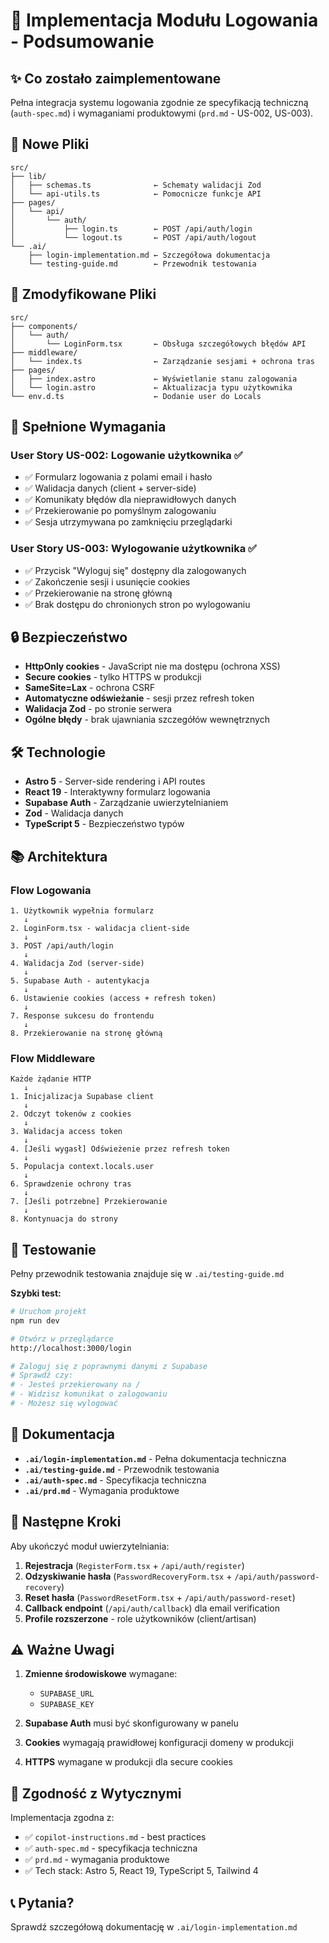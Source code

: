 # 🔐 Implementacja Modułu Logowania - Podsumowanie

## ✨ Co zostało zaimplementowane

Pełna integracja systemu logowania zgodnie ze specyfikacją techniczną (`auth-spec.md`) i wymaganiami produktowymi (`prd.md` - US-002, US-003).

## 📁 Nowe Pliki

```
src/
├── lib/
│   ├── schemas.ts              ← Schematy walidacji Zod
│   └── api-utils.ts            ← Pomocnicze funkcje API
├── pages/
│   └── api/
│       └── auth/
│           ├── login.ts        ← POST /api/auth/login
│           └── logout.ts       ← POST /api/auth/logout
└── .ai/
    ├── login-implementation.md ← Szczegółowa dokumentacja
    └── testing-guide.md        ← Przewodnik testowania
```

## 📝 Zmodyfikowane Pliki

```
src/
├── components/
│   └── auth/
│       └── LoginForm.tsx       ← Obsługa szczegółowych błędów API
├── middleware/
│   └── index.ts                ← Zarządzanie sesjami + ochrona tras
├── pages/
│   ├── index.astro             ← Wyświetlanie stanu zalogowania
│   └── login.astro             ← Aktualizacja typu użytkownika
└── env.d.ts                    ← Dodanie user do Locals
```

## 🎯 Spełnione Wymagania

### User Story US-002: Logowanie użytkownika ✅

- ✅ Formularz logowania z polami email i hasło
- ✅ Walidacja danych (client + server-side)
- ✅ Komunikaty błędów dla nieprawidłowych danych
- ✅ Przekierowanie po pomyślnym zalogowaniu
- ✅ Sesja utrzymywana po zamknięciu przeglądarki

### User Story US-003: Wylogowanie użytkownika ✅

- ✅ Przycisk "Wyloguj się" dostępny dla zalogowanych
- ✅ Zakończenie sesji i usunięcie cookies
- ✅ Przekierowanie na stronę główną
- ✅ Brak dostępu do chronionych stron po wylogowaniu

## 🔒 Bezpieczeństwo

- **HttpOnly cookies** - JavaScript nie ma dostępu (ochrona XSS)
- **Secure cookies** - tylko HTTPS w produkcji
- **SameSite=Lax** - ochrona CSRF
- **Automatyczne odświeżanie** - sesji przez refresh token
- **Walidacja Zod** - po stronie serwera
- **Ogólne błędy** - brak ujawniania szczegółów wewnętrznych

## 🛠️ Technologie

- **Astro 5** - Server-side rendering i API routes
- **React 19** - Interaktywny formularz logowania
- **Supabase Auth** - Zarządzanie uwierzytelnianiem
- **Zod** - Walidacja danych
- **TypeScript 5** - Bezpieczeństwo typów

## 📚 Architektura

### Flow Logowania

```
1. Użytkownik wypełnia formularz
   ↓
2. LoginForm.tsx - walidacja client-side
   ↓
3. POST /api/auth/login
   ↓
4. Walidacja Zod (server-side)
   ↓
5. Supabase Auth - autentykacja
   ↓
6. Ustawienie cookies (access + refresh token)
   ↓
7. Response sukcesu do frontendu
   ↓
8. Przekierowanie na stronę główną
```

### Flow Middleware

```
Każde żądanie HTTP
   ↓
1. Inicjalizacja Supabase client
   ↓
2. Odczyt tokenów z cookies
   ↓
3. Walidacja access token
   ↓
4. [Jeśli wygasł] Odświeżenie przez refresh token
   ↓
5. Populacja context.locals.user
   ↓
6. Sprawdzenie ochrony tras
   ↓
7. [Jeśli potrzebne] Przekierowanie
   ↓
8. Kontynuacja do strony
```

## 🧪 Testowanie

Pełny przewodnik testowania znajduje się w `.ai/testing-guide.md`

**Szybki test:**
```bash
# Uruchom projekt
npm run dev

# Otwórz w przeglądarce
http://localhost:3000/login

# Zaloguj się z poprawnymi danymi z Supabase
# Sprawdź czy:
# - Jesteś przekierowany na /
# - Widzisz komunikat o zalogowaniu
# - Możesz się wylogować
```

## 📖 Dokumentacja

- **`.ai/login-implementation.md`** - Pełna dokumentacja techniczna
- **`.ai/testing-guide.md`** - Przewodnik testowania
- **`.ai/auth-spec.md`** - Specyfikacja techniczna
- **`.ai/prd.md`** - Wymagania produktowe

## 🚀 Następne Kroki

Aby ukończyć moduł uwierzytelniania:

1. **Rejestracja** (`RegisterForm.tsx` + `/api/auth/register`)
2. **Odzyskiwanie hasła** (`PasswordRecoveryForm.tsx` + `/api/auth/password-recovery`)
3. **Reset hasła** (`PasswordResetForm.tsx` + `/api/auth/password-reset`)
4. **Callback endpoint** (`/api/auth/callback`) dla email verification
5. **Profile rozszerzone** - role użytkowników (client/artisan)

## ⚠️ Ważne Uwagi

1. **Zmienne środowiskowe** wymagane:
   - `SUPABASE_URL`
   - `SUPABASE_KEY`

2. **Supabase Auth** musi być skonfigurowany w panelu

3. **Cookies** wymagają prawidłowej konfiguracji domeny w produkcji

4. **HTTPS** wymagane w produkcji dla secure cookies

## 🤝 Zgodność z Wytycznymi

Implementacja zgodna z:
- ✅ `copilot-instructions.md` - best practices
- ✅ `auth-spec.md` - specyfikacja techniczna
- ✅ `prd.md` - wymagania produktowe
- ✅ Tech stack: Astro 5, React 19, TypeScript 5, Tailwind 4

## 📞 Pytania?

Sprawdź szczegółową dokumentację w `.ai/login-implementation.md`

